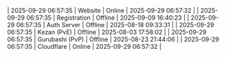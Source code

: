 | 2025-09-29 06:57:35 | Website | Online | 2025-09-29 06:57:32 |
| 2025-09-29 06:57:35 | Registration | Offline | 2025-09-09 16:40:23 |
| 2025-09-29 06:57:35 | Auth Server | Offline | 2025-08-18 09:33:31 |
| 2025-09-29 06:57:35 | Kezan (PvE) | Offline | 2025-08-03 17:58:02 |
| 2025-09-29 06:57:35 | Gurubashi (PvP) | Offline | 2025-08-23 21:44:06 |
| 2025-09-29 06:57:35 | Cloudflare | Online | 2025-09-29 06:57:32 |
